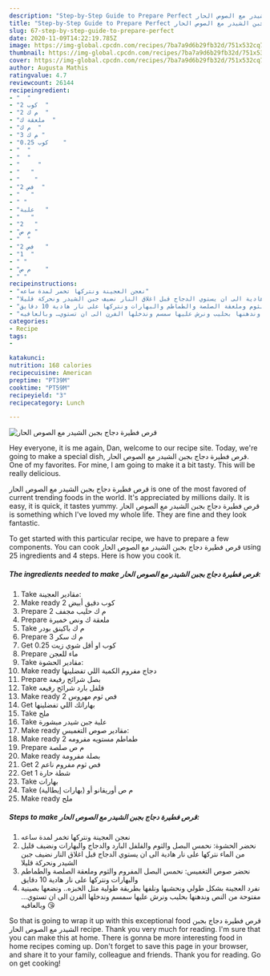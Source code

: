 ```yaml
---
description: "Step-by-Step Guide to Prepare Perfect قرص فطيرة دجاج بجبن الشيدر مع الصوص الحار"
title: "Step-by-Step Guide to Prepare Perfect قرص فطيرة دجاج بجبن الشيدر مع الصوص الحار"
slug: 67-step-by-step-guide-to-prepare-perfect
date: 2020-11-09T14:22:19.785Z
image: https://img-global.cpcdn.com/recipes/7ba7a9d6b29fb32d/751x532cq70/الصورة-الرئيسية-لوصفةقرص-فطيرة-دجاج-بجبن-الشيدر-مع-الصوص-الحار.jpg
thumbnail: https://img-global.cpcdn.com/recipes/7ba7a9d6b29fb32d/751x532cq70/الصورة-الرئيسية-لوصفةقرص-فطيرة-دجاج-بجبن-الشيدر-مع-الصوص-الحار.jpg
cover: https://img-global.cpcdn.com/recipes/7ba7a9d6b29fb32d/751x532cq70/الصورة-الرئيسية-لوصفةقرص-فطيرة-دجاج-بجبن-الشيدر-مع-الصوص-الحار.jpg
author: Augusta Mathis
ratingvalue: 4.7
reviewcount: 26144
recipeingredient:
- "  "
- "2 كوب  "
- "2 م ك  "
- "ملعقة ك  "
- "م ك  "
- "3 م ك "
- "0.25 كوب    "
- "  "
- "  "
- "     "
- "   "
- "    "
- "2 فص  "
- "   "
- " "
- "علبة   "
- "   "
- "2   "
- "م ص "
- "  "
- "2 فص   "
- "1  "
- " "
- "م ص    "
- " "
recipeinstructions:
- "نعجن العجينة ونتركها تخمر لمدة ساعه"
- "نحضر الحشوة: نحمس البصل والثوم والفلفل البارد والدجاج والبهارات ونضيف قليل من الماء نتركها على نار هادية الى ان يستوي الدجاج قبل اغلاق النار نضيف جبن الشيدر ونحركة قليلا"
- "نحضر صوص التغميس: نحمس البصل المفروم والثوم وملعقة الصلصة والطماطم والبهارات ونتركها على نار هادية 10 دقايق"
- "نفرد العجينة بشكل طولي ونحشيها ونلفها بطريقة طولية مثل الخبزه.. ونضعها بصينية مفتوحة من النص وندهنها بحليب ونرش عليها سمسم وندخلها الفرن الى ان تستوي… وبالعافيه 😘"
categories:
- Recipe
tags:
- 

katakunci:  
nutrition: 168 calories
recipecuisine: American
preptime: "PT39M"
cooktime: "PT59M"
recipeyield: "3"
recipecategory: Lunch

---
```



![قرص فطيرة دجاج بجبن الشيدر مع الصوص الحار](https://img-global.cpcdn.com/recipes/7ba7a9d6b29fb32d/751x532cq70/الصورة-الرئيسية-لوصفةقرص-فطيرة-دجاج-بجبن-الشيدر-مع-الصوص-الحار.jpg)

Hey everyone, it is me again, Dan, welcome to our recipe site. Today, we're going to make a special dish, قرص فطيرة دجاج بجبن الشيدر مع الصوص الحار. One of my favorites. For mine, I am going to make it a bit tasty. This will be really delicious.



قرص فطيرة دجاج بجبن الشيدر مع الصوص الحار is one of the most favored of current trending foods in the world. It's appreciated by millions daily. It is easy, it is quick, it tastes yummy. قرص فطيرة دجاج بجبن الشيدر مع الصوص الحار is something which I've loved my whole life. They are fine and they look fantastic.


To get started with this particular recipe, we have to prepare a few components. You can cook قرص فطيرة دجاج بجبن الشيدر مع الصوص الحار using 25 ingredients and 4 steps. Here is how you cook it.

<!--inarticleads1-->

##### The ingredients needed to make قرص فطيرة دجاج بجبن الشيدر مع الصوص الحار:

1. Take  مقادير العجينة:
1. Make ready 2 كوب دقيق أبيض
1. Prepare 2 م ك حليب مجفف
1. Prepare ملعقة ك ونص خميرة
1. Take م ك باكينق بودر
1. Prepare 3 م ك سكر
1. Get 0.25 كوب او أقل شوي زيت
1. Prepare  ماء للعجن
1. Take  مقادير الحشوة:
1. Make ready  دجاج مفروم الكمية اللي تفضلينها
1. Prepare  بصل شرائح رفيعة
1. Take  فلفل بارد شرائح رفيعه
1. Make ready 2 فص ثوم مهروس
1. Get  بهاراتك اللي تفضلينها
1. Take  ملح
1. Take علبة جبن شيدر مبشورة
1. Make ready  مقادير صوص التغميس:
1. Make ready 2 طماطم مستويه مفرومه
1. Prepare م ص صلصة
1. Make ready  بصلة مفرومة
1. Get 2 فص ثوم مفروم ناعم
1. Get 1 شطة حارة
1. Take  بهارات
1. Take م ص أوريقانو أو (بهارات إيطالية)
1. Make ready  ملح




<!--inarticleads2-->

##### Steps to make قرص فطيرة دجاج بجبن الشيدر مع الصوص الحار:

1. نعجن العجينة ونتركها تخمر لمدة ساعه
1. نحضر الحشوة: نحمس البصل والثوم والفلفل البارد والدجاج والبهارات ونضيف قليل من الماء نتركها على نار هادية الى ان يستوي الدجاج قبل اغلاق النار نضيف جبن الشيدر ونحركة قليلا
1. نحضر صوص التغميس: نحمس البصل المفروم والثوم وملعقة الصلصة والطماطم والبهارات ونتركها على نار هادية 10 دقايق
1. نفرد العجينة بشكل طولي ونحشيها ونلفها بطريقة طولية مثل الخبزه.. ونضعها بصينية مفتوحة من النص وندهنها بحليب ونرش عليها سمسم وندخلها الفرن الى ان تستوي… وبالعافيه 😘




So that is going to wrap it up with this exceptional food قرص فطيرة دجاج بجبن الشيدر مع الصوص الحار recipe. Thank you very much for reading. I'm sure that you can make this at home. There is gonna be more interesting food in home recipes coming up. Don't forget to save this page in your browser, and share it to your family, colleague and friends. Thank you for reading. Go on get cooking!
